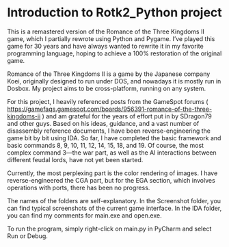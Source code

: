 # Introduction to Rotk2_Python project

This is a remastered version of the Romance of the Three Kingdoms II game, which I partially rewrote using Python and Pygame.
I’ve played this game for 30 years and have always wanted to rewrite it in my favorite programming language, hoping to achieve a 100% restoration of the original game.

Romance of the Three Kingdoms II is a game by the Japanese company Koei, originally designed to run under DOS, and nowadays it is mostly run in Dosbox. My project aims to be cross-platform, running on any system.

For this project, I heavily referenced posts from the GameSpot forums (  https://gamefaqs.gamespot.com/boards/956391-romance-of-the-three-kingdoms-ii ) and am grateful for the years of effort put in by SDragon79 and other guys. Based on his ideas, guidance, and a vast number of disassembly reference documents, I have been reverse-engineering the game bit by bit using IDA. So far, I have completed the basic framework and basic commands 8, 9, 10, 11, 12, 14, 15, 18, and 19. Of course, the most complex command 3—the war part, as well as the AI interactions between different feudal lords, have not yet been started. 

Currently, the most perplexing part is the color rendering of images. I have reverse-engineered the CGA part, but for the EGA section, which involves operations with ports, there has been no progress.

The names of the folders are self-explanatory. In the Screenshot folder, you can find typical screenshots of the current game interface. In the IDA folder, you can find my comments for main.exe and open.exe. 

To run the program, simply right-click on main.py in PyCharm and select Run or Debug.
